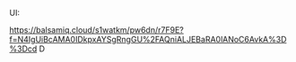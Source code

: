 UI:

https://balsamiq.cloud/s1watkm/pw6dn/r7F9E?f=N4IgUiBcAMA0IDkpxAYSgRngGU%2FAQniALJEBaRA0lANoC6AvkA%3D%3Dcd D
